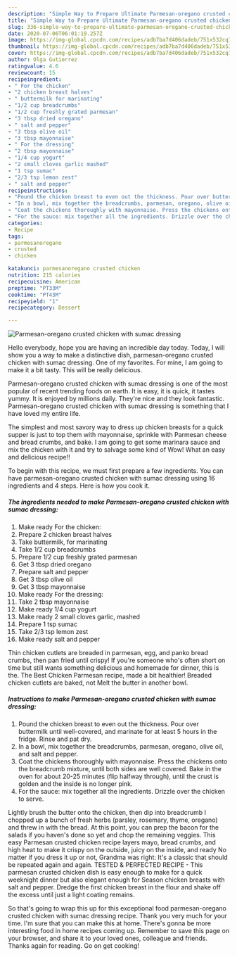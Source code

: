 ```yaml
---
description: "Simple Way to Prepare Ultimate Parmesan-oregano crusted chicken with sumac dressing"
title: "Simple Way to Prepare Ultimate Parmesan-oregano crusted chicken with sumac dressing"
slug: 336-simple-way-to-prepare-ultimate-parmesan-oregano-crusted-chicken-with-sumac-dressing
date: 2020-07-06T06:01:19.257Z
image: https://img-global.cpcdn.com/recipes/adb7ba7d406dadeb/751x532cq70/parmesan-oregano-crusted-chicken-with-sumac-dressing-recipe-main-photo.jpg
thumbnail: https://img-global.cpcdn.com/recipes/adb7ba7d406dadeb/751x532cq70/parmesan-oregano-crusted-chicken-with-sumac-dressing-recipe-main-photo.jpg
cover: https://img-global.cpcdn.com/recipes/adb7ba7d406dadeb/751x532cq70/parmesan-oregano-crusted-chicken-with-sumac-dressing-recipe-main-photo.jpg
author: Olga Gutierrez
ratingvalue: 4.6
reviewcount: 15
recipeingredient:
- " For the chicken"
- "2 chicken breast halves"
- " buttermilk for marinating"
- "1/2 cup breadcrumbs"
- "1/2 cup freshly grated parmesan"
- "3 tbsp dried oregano"
- " salt and pepper"
- "3 tbsp olive oil"
- "3 tbsp mayonnaise"
- " For the dressing"
- "2 tbsp mayonnaise"
- "1/4 cup yogurt"
- "2 small cloves garlic mashed"
- "1 tsp sumac"
- "2/3 tsp lemon zest"
- " salt and pepper"
recipeinstructions:
- "Pound the chicken breast to even out the thickness. Pour over buttermilk until well-covered, and marinate for at least 5 hours in the fridge. Rinse and pat dry."
- "In a bowl, mix together the breadcrumbs, parmesan, oregano, olive oil, and salt and pepper."
- "Coat the chickens thoroughly with mayonnaise. Press the chickens onto the breadcrumb mixture, until both sides are well covered. Bake in the oven for about 20-25 minutes (flip halfway through), until the crust is golden and the inside is no longer pink."
- "For the sauce: mix together all the ingredients. Drizzle over the chicken to serve."
categories:
- Recipe
tags:
- parmesanoregano
- crusted
- chicken

katakunci: parmesanoregano crusted chicken 
nutrition: 215 calories
recipecuisine: American
preptime: "PT33M"
cooktime: "PT43M"
recipeyield: "1"
recipecategory: Dessert

---
```



![Parmesan-oregano crusted chicken with sumac dressing](https://img-global.cpcdn.com/recipes/adb7ba7d406dadeb/751x532cq70/parmesan-oregano-crusted-chicken-with-sumac-dressing-recipe-main-photo.jpg)

Hello everybody, hope you are having an incredible day today. Today, I will show you a way to make a distinctive dish, parmesan-oregano crusted chicken with sumac dressing. One of my favorites. For mine, I am going to make it a bit tasty. This will be really delicious.

Parmesan-oregano crusted chicken with sumac dressing is one of the most popular of recent trending foods on earth. It is easy, it is quick, it tastes yummy. It is enjoyed by millions daily. They're nice and they look fantastic. Parmesan-oregano crusted chicken with sumac dressing is something that I have loved my entire life.

The simplest and most savory way to dress up chicken breasts for a quick supper is just to top them with mayonnaise, sprinkle with Parmesan cheese and bread crumbs, and bake. I am going to get some marinara sauce and mix the chicken with it and try to salvage some kind of Wow! What an easy and delicious recipe!!


To begin with this recipe, we must first prepare a few ingredients. You can have parmesan-oregano crusted chicken with sumac dressing using 16 ingredients and 4 steps. Here is how you cook it.

<!--inarticleads1-->

##### The ingredients needed to make Parmesan-oregano crusted chicken with sumac dressing:

1. Make ready  For the chicken:
1. Prepare 2 chicken breast halves
1. Take  buttermilk, for marinating
1. Take 1/2 cup breadcrumbs
1. Prepare 1/2 cup freshly grated parmesan
1. Get 3 tbsp dried oregano
1. Prepare  salt and pepper
1. Get 3 tbsp olive oil
1. Get 3 tbsp mayonnaise
1. Make ready  For the dressing:
1. Take 2 tbsp mayonnaise
1. Make ready 1/4 cup yogurt
1. Make ready 2 small cloves garlic, mashed
1. Prepare 1 tsp sumac
1. Take 2/3 tsp lemon zest
1. Make ready  salt and pepper


Thin chicken cutlets are breaded in parmesan, egg, and panko bread crumbs, then pan fried until crispy! If you&#39;re someone who&#39;s often short on time but still wants something delicious and homemade for dinner, this is the. The Best Chicken Parmesan recipe, made a bit healthier! Breaded chicken cutlets are baked, not Melt the butter in another bowl. 

<!--inarticleads2-->

##### Instructions to make Parmesan-oregano crusted chicken with sumac dressing:

1. Pound the chicken breast to even out the thickness. Pour over buttermilk until well-covered, and marinate for at least 5 hours in the fridge. Rinse and pat dry.
1. In a bowl, mix together the breadcrumbs, parmesan, oregano, olive oil, and salt and pepper.
1. Coat the chickens thoroughly with mayonnaise. Press the chickens onto the breadcrumb mixture, until both sides are well covered. Bake in the oven for about 20-25 minutes (flip halfway through), until the crust is golden and the inside is no longer pink.
1. For the sauce: mix together all the ingredients. Drizzle over the chicken to serve.


Lightly brush the butter onto the chicken, then dip into breadcrumb I chopped up a bunch of fresh herbs (parsley, rosemary, thyme, oregano) and threw in with the bread. At this point, you can prep the bacon for the salads if you haven&#39;s done so yet and chop the remaining veggies. This easy Parmesan crusted chicken recipe layers mayo, bread crumbs, and high heat to make it crispy on the outside, juicy on the inside, and ready No matter if you dress it up or not, Grandma was right: It&#39;s a classic that should be repeated again and again. TESTED &amp; PERFECTED RECIPE - This parmesan crusted chicken dish is easy enough to make for a quick weeknight dinner but also elegant enough for Season chicken breasts with salt and pepper. Dredge the first chicken breast in the flour and shake off the excess until just a light coating remains. 

So that's going to wrap this up for this exceptional food parmesan-oregano crusted chicken with sumac dressing recipe. Thank you very much for your time. I'm sure that you can make this at home. There's gonna be more interesting food in home recipes coming up. Remember to save this page on your browser, and share it to your loved ones, colleague and friends. Thanks again for reading. Go on get cooking!
